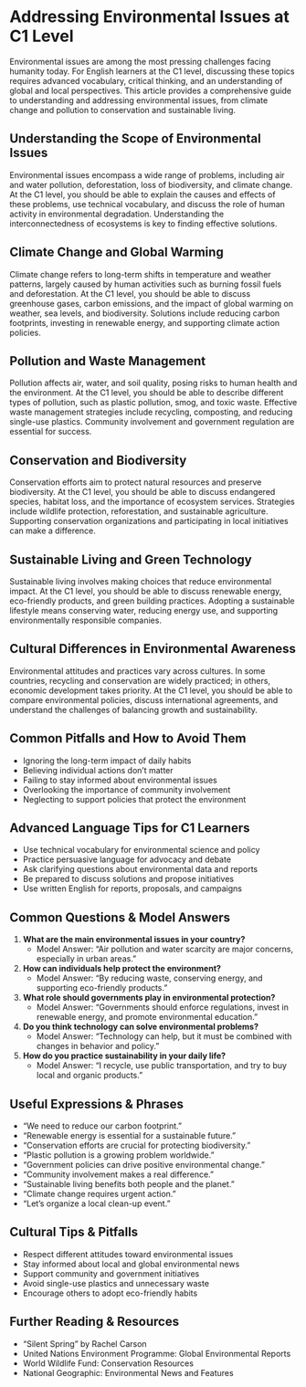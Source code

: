 # Addressing Environmental Issues at C1 Level

Environmental issues are among the most pressing challenges facing humanity today. For English learners at the C1 level, discussing these topics requires advanced vocabulary, critical thinking, and an understanding of global and local perspectives. This article provides a comprehensive guide to understanding and addressing environmental issues, from climate change and pollution to conservation and sustainable living.

## Understanding the Scope of Environmental Issues
Environmental issues encompass a wide range of problems, including air and water pollution, deforestation, loss of biodiversity, and climate change. At the C1 level, you should be able to explain the causes and effects of these problems, use technical vocabulary, and discuss the role of human activity in environmental degradation. Understanding the interconnectedness of ecosystems is key to finding effective solutions.

## Climate Change and Global Warming
Climate change refers to long-term shifts in temperature and weather patterns, largely caused by human activities such as burning fossil fuels and deforestation. At the C1 level, you should be able to discuss greenhouse gases, carbon emissions, and the impact of global warming on weather, sea levels, and biodiversity. Solutions include reducing carbon footprints, investing in renewable energy, and supporting climate action policies.

## Pollution and Waste Management
Pollution affects air, water, and soil quality, posing risks to human health and the environment. At the C1 level, you should be able to describe different types of pollution, such as plastic pollution, smog, and toxic waste. Effective waste management strategies include recycling, composting, and reducing single-use plastics. Community involvement and government regulation are essential for success.

## Conservation and Biodiversity
Conservation efforts aim to protect natural resources and preserve biodiversity. At the C1 level, you should be able to discuss endangered species, habitat loss, and the importance of ecosystem services. Strategies include wildlife protection, reforestation, and sustainable agriculture. Supporting conservation organizations and participating in local initiatives can make a difference.

## Sustainable Living and Green Technology
Sustainable living involves making choices that reduce environmental impact. At the C1 level, you should be able to discuss renewable energy, eco-friendly products, and green building practices. Adopting a sustainable lifestyle means conserving water, reducing energy use, and supporting environmentally responsible companies.

## Cultural Differences in Environmental Awareness
Environmental attitudes and practices vary across cultures. In some countries, recycling and conservation are widely practiced; in others, economic development takes priority. At the C1 level, you should be able to compare environmental policies, discuss international agreements, and understand the challenges of balancing growth and sustainability.

## Common Pitfalls and How to Avoid Them
- Ignoring the long-term impact of daily habits
- Believing individual actions don’t matter
- Failing to stay informed about environmental issues
- Overlooking the importance of community involvement
- Neglecting to support policies that protect the environment

## Advanced Language Tips for C1 Learners
- Use technical vocabulary for environmental science and policy
- Practice persuasive language for advocacy and debate
- Ask clarifying questions about environmental data and reports
- Be prepared to discuss solutions and propose initiatives
- Use written English for reports, proposals, and campaigns

## Common Questions & Model Answers
1. **What are the main environmental issues in your country?**
   - Model Answer: “Air pollution and water scarcity are major concerns, especially in urban areas.”
2. **How can individuals help protect the environment?**
   - Model Answer: “By reducing waste, conserving energy, and supporting eco-friendly products.”
3. **What role should governments play in environmental protection?**
   - Model Answer: “Governments should enforce regulations, invest in renewable energy, and promote environmental education.”
4. **Do you think technology can solve environmental problems?**
   - Model Answer: “Technology can help, but it must be combined with changes in behavior and policy.”
5. **How do you practice sustainability in your daily life?**
   - Model Answer: “I recycle, use public transportation, and try to buy local and organic products.”

## Useful Expressions & Phrases
- “We need to reduce our carbon footprint.”
- “Renewable energy is essential for a sustainable future.”
- “Conservation efforts are crucial for protecting biodiversity.”
- “Plastic pollution is a growing problem worldwide.”
- “Government policies can drive positive environmental change.”
- “Community involvement makes a real difference.”
- “Sustainable living benefits both people and the planet.”
- “Climate change requires urgent action.”
- “Let’s organize a local clean-up event.”

## Cultural Tips & Pitfalls
- Respect different attitudes toward environmental issues
- Stay informed about local and global environmental news
- Support community and government initiatives
- Avoid single-use plastics and unnecessary waste
- Encourage others to adopt eco-friendly habits

## Further Reading & Resources
- “Silent Spring” by Rachel Carson
- United Nations Environment Programme: Global Environmental Reports
- World Wildlife Fund: Conservation Resources
- National Geographic: Environmental News and Features
